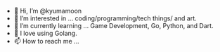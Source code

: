 - 👋 Hi, I’m @kyumamoon
- 👀 I’m interested in ... coding/programming/tech things/ and art.
- 🌱 I’m currently learning ... Game Development, Go, Python, and Dart.
- 💞️ I love using Golang.
- 📫 How to reach me ...

<!---
kyumamoon/kyumamoon is a ✨ special ✨ repository because its `README.md` (this file) appears on your GitHub profile.
You can click the Preview link to take a look at your changes.
--->
